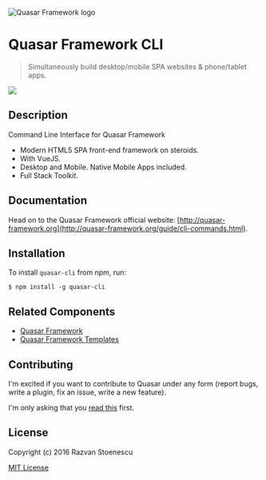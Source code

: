 ![Quasar Framework logo](http://quasar-framework.org/images/quasar-logo.png)

# Quasar Framework CLI
> Simultaneously build desktop/mobile SPA websites & phone/tablet apps.

<a href="https://badge.fury.io/js/quasar-cli"><img src="https://badge.fury.io/js/quasar-cli.svg"></a>

## Description

Command Line Interface for Quasar Framework

* Modern HTML5 SPA front-end framework on steroids.
* With VueJS.
* Desktop and Mobile. Native Mobile Apps included.
* Full Stack Toolkit.

## Documentation

Head on to the Quasar Framework official website: [http://quasar-framework.org](http://quasar-framework.org/guide/cli-commands.html).

## Installation

To install `quasar-cli` from npm, run:

```
$ npm install -g quasar-cli
```

## Related Components

* [Quasar Framework](https://github.com/rstoenescu/quasar-framework)
* [Quasar Framework Templates](https://github.com/rstoenescu/quasar-templates)

## Contributing

I'm excited if you want to contribute to Quasar under any form (report bugs, write a plugin, fix an issue, write a new feature).

I'm only asking that you [read this](http://quasar-framework.org/guide/contributing.html) first.

## License

Copyright (c) 2016 Razvan Stoenescu

[MIT License](http://en.wikipedia.org/wiki/MIT_License)
